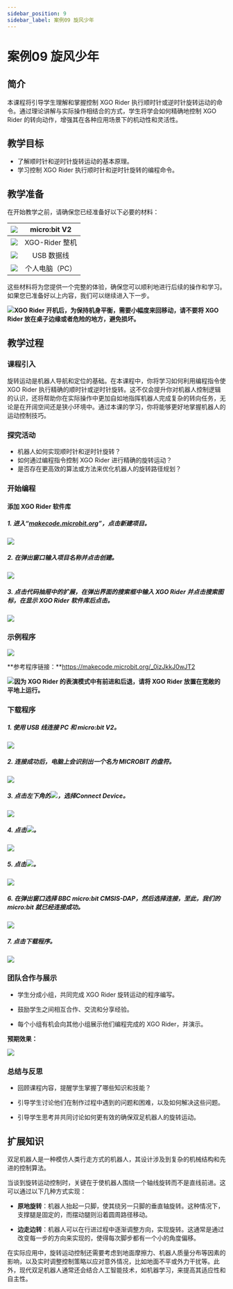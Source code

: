 ```yaml
---
sidebar_position: 9
sidebar_label: 案例09 旋风少年
---
```


# 案例09 旋风少年

## 简介

本课程将引导学生理解和掌握控制 XGO Rider 执行顺时针或逆时针旋转运动的命令。通过理论讲解与实际操作相结合的方式，学生将学会如何精确地控制 XGO Rider 的转向动作，增强其在各种应用场景下的机动性和灵活性。



## 教学目标

- 了解顺时针和逆时针旋转运动的基本原理。
- 学习控制 XGO Rider 执行顺时针和逆时针旋转的编程命令。



## 教学准备

在开始教学之前，请确保您已经准备好以下必要的材料：

| ![](https://wiki-media-ef.oss-cn-hongkong.aliyuncs.com/docs/microbit/robot/xgo-rider-kit/images/microbit-xgo-rider-kit-case-01.png) | micro:bit  V2  |
| :----------------------------------------------------------: | :------------: |
| ![](https://wiki-media-ef.oss-cn-hongkong.aliyuncs.com/docs/microbit/robot/xgo-rider-kit/images/microbit-xgo-rider-kit-case-19.png) | XGO-Rider 整机 |
| ![](https://wiki-media-ef.oss-cn-hongkong.aliyuncs.com/docs/microbit/robot/xgo-rider-kit/images/microbit-xgo-rider-kit-case-02.png) |   USB 数据线   |
| ![](https://wiki-media-ef.oss-cn-hongkong.aliyuncs.com/docs/microbit/robot/xgo-rider-kit/images/microbit-xgo-rider-kit-case-03.png) | 个人电脑（PC） |

这些材料将为您提供一个完整的体验，确保您可以顺利地进行后续的操作和学习。如果您已准备好以上内容，我们可以继续进入下一步。



![](https://wiki-media-ef.oss-cn-hongkong.aliyuncs.com/docs/microbit/robot/xgo-rider-kit/images/microbit-xgo-rider-kit-read-01.png)**XGO Rider 开机后，为保持机身平衡，需要小幅度来回移动，请不要将 XGO Rider 放在桌子边缘或者危险的地方，避免损坏。**



## 教学过程

### 课程引入

旋转运动是机器人导航和定位的基础。在本课程中，你将学习如何利用编程指令使 XGO Rider 执行精确的顺时针或逆时针旋转。这不仅会提升你对机器人控制逻辑的认识，还将帮助你在实际操作中更加自如地指挥机器人完成复杂的转向任务，无论是在开阔空间还是狭小环境中。通过本课的学习，你将能够更好地掌握机器人的运动控制技巧。



### 探究活动

- 机器人如何实现顺时针和逆时针旋转？
- 如何通过编程指令控制 XGO Rider 进行精确的旋转运动？
- 是否存在更高效的算法或方法来优化机器人的旋转路径规划？



### 开始编程

#### 添加 XGO Rider 软件库

##### 1. 进入“[makecode.microbit.org](https://makecode.microbit.org)”，点击**新建项目**。



![](https://wiki-media-ef.oss-cn-hongkong.aliyuncs.com/docs/microbit/robot/xgo-rider-kit/images/microbit-xgo-rider-kit-case-04.png)



##### 2. 在弹出窗口输入项目名称并点击**创建**。



![](https://wiki-media-ef.oss-cn-hongkong.aliyuncs.com/docs/microbit/robot/xgo-rider-kit/images/microbit-xgo-rider-kit-case-05.png)



##### 3. 点击代码抽屉中的**扩展**，在弹出界面的搜索框中输入 **XGO Rider** 并点击搜索图标，在显示 **XGO Rider** 软件库后点击。



![](https://wiki-media-ef.oss-cn-hongkong.aliyuncs.com/docs/microbit/robot/xgo-rider-kit/images/microbit-xgo-rider-kit-case-07.png)



### 示例程序



![](https://wiki-media-ef.oss-cn-hongkong.aliyuncs.com/docs/microbit/robot/xgo-rider-kit/images/microbit-xgo-rider-kit-case-108.png)



**参考程序链接：**https://makecode.microbit.org/_0izJkkJ0wJT2



![](https://wiki-media-ef.oss-cn-hongkong.aliyuncs.com/docs/microbit/building-blocks/microbit-space-science-kit/images/microbit-space-science-kit-read03.png)**因为 XGO Rider 的表演模式中有前进和后退，请将 XGO Rider 放置在宽敞的平地上运行。**



### 下载程序

##### 1. 使用 USB 线连接 PC 和 micro:bit V2。



![](https://wiki-media-ef.oss-cn-hongkong.aliyuncs.com/docs/microbit/robot/xgo-rider-kit/images/microbit-xgo-rider-kit-case-09.gif)



##### 2. 连接成功后，电脑上会识别出一个名为 MICROBIT 的盘符。



![](https://wiki-media-ef.oss-cn-hongkong.aliyuncs.com/docs/microbit/robot/xgo-rider-kit/images/microbit-xgo-rider-kit-case-10.png)



##### 3. 点击左下角的![](https://wiki-media-ef.oss-cn-hongkong.aliyuncs.com/docs/microbit/robot/xgo-rider-kit/images/microbit-xgo-rider-kit-case-11.png)，选择**Connect Device**。



![](https://wiki-media-ef.oss-cn-hongkong.aliyuncs.com/docs/microbit/robot/xgo-rider-kit/images/microbit-xgo-rider-kit-case-12.png)



##### 4. 点击![](https://wiki-media-ef.oss-cn-hongkong.aliyuncs.com/docs/microbit/robot/xgo-rider-kit/images/microbit-xgo-rider-kit-case-13.png)。



![](https://wiki-media-ef.oss-cn-hongkong.aliyuncs.com/docs/microbit/robot/xgo-rider-kit/images/microbit-xgo-rider-kit-case-14.png)



##### 5. 点击![](https://wiki-media-ef.oss-cn-hongkong.aliyuncs.com/docs/microbit/robot/xgo-rider-kit/images/microbit-xgo-rider-kit-case-15.png)。



![](https://wiki-media-ef.oss-cn-hongkong.aliyuncs.com/docs/microbit/robot/xgo-rider-kit/images/microbit-xgo-rider-kit-case-16.png)



##### 6. 在弹出窗口选择 **BBC micro:bit CMSIS-DAP**，然后选择**连接**，至此，我们的 micro:bit 就已经连接成功。



![](https://wiki-media-ef.oss-cn-hongkong.aliyuncs.com/docs/microbit/robot/xgo-rider-kit/images/microbit-xgo-rider-kit-case-17.png)



##### 7. 点击**下载程序**。



![](https://wiki-media-ef.oss-cn-hongkong.aliyuncs.com/docs/microbit/robot/xgo-rider-kit/images/microbit-xgo-rider-kit-case-18.png)



### 团队合作与展示

- 学生分成小组，共同完成 XGO Rider 旋转运动的程序编写。


- 鼓励学生之间相互合作、交流和分享经验。


- 每个小组有机会向其他小组展示他们编程完成的 XGO Rider，并演示。

**预期效果：**

![](https://wiki-media-ef.oss-cn-hongkong.aliyuncs.com/docs/microbit/robot/xgo-rider-kit/images/microbit-xgo-rider-kit-case1009.gif)

### 总结与反思

- 回顾课程内容，提醒学生掌握了哪些知识和技能？

- 引导学生讨论他们在制作过程中遇到的问题和困难，以及如何解决这些问题。

- 引导学生思考并共同讨论如何更有效的确保双足机器人的旋转运动。



## 扩展知识

双足机器人是一种模仿人类行走方式的机器人，其设计涉及到复杂的机械结构和先进的控制算法。

当谈到旋转运动控制时，关键在于使机器人围绕一个轴线旋转而不是直线前进。这可以通过以下几种方式实现：

- **原地旋转**：机器人抬起一只脚，使其绕另一只脚的垂直轴旋转。这种情况下，支撑腿是固定的，而摆动腿则沿着圆周路径移动。

- **边走边转**：机器人可以在行进过程中逐渐调整方向，实现旋转。这通常是通过改变每一步的方向来实现的，使得每次脚步都有一个小的角度偏移。

在实际应用中，旋转运动控制还需要考虑到地面摩擦力、机器人质量分布等因素的影响，以及实时调整控制策略以应对意外情况，比如地面不平或外力干扰等。此外，现代双足机器人通常还会结合人工智能技术，如机器学习，来提高其适应性和自主性。
